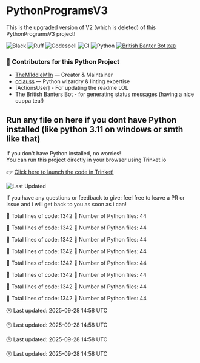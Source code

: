 # PythonProgramsV3

This is the upgraded version of V2 (which is deleted) of this PythonProgramsV3 project!

![Black](https://img.shields.io/badge/code%20style-black-000000.svg)
![Ruff](https://img.shields.io/badge/linter-ruff-purple)
![Codespell](https://img.shields.io/badge/spellcheck-codespell-green)
![CI](https://github.com/ModuleMaster64/PythonProgramsV3/actions/workflows/ci.yml/badge.svg)
![Python](https://img.shields.io/badge/python-3.11+-brightgreen?logo=python&style=for-the-badge)
[![British Banter Bot 🇬🇧](https://github.com/ModuleMaster64/PythonProgramsV3/actions/workflows/british-bot.yml/badge.svg)](https://github.com/ModuleMaster64/PythonProgramsV3/actions/workflows/british-bot.yml)

### 👥 Contributors for this Python Project

- [TheM1ddleM1n](https://github.com/TheM1ddleM1n) — Creator & Maintainer  
- [cclauss](https://github.com/cclauss) — Python wizardry & linting expertise
- [ActionsUser] - For updating the readme LOL
- The British Banters Bot - for generating status messages (having a nice cuppa tea!)

## Run any file on here if you dont have Python installed (like python 3.11 on windows or smth like that)

If you don't have Python installed, no worries!  
You can run this project directly in your browser using Trinket.io

👉 [Click here to launch the code in Trinket!](https://trinket.io/python3)

![Last Updated](https://img.shields.io/github/last-commit/TheM1ddleM1n/PythonProgramsV3?style=flat-square&color=brightgreen)

If you have any questions or feedback to give: feel free to leave a PR or issue and i will get back to you as soon as i can!

<!-- STATS:START -->
📄 Total lines of code: 1342
🐍 Number of Python files: 44
<!-- STATS:START -->
📄 Total lines of code: 1342
🐍 Number of Python files: 44
<!-- STATS:END -->
<!-- STATS:START -->
📄 Total lines of code: 1342
🐍 Number of Python files: 44
<!-- STATS:START -->
📄 Total lines of code: 1342
🐍 Number of Python files: 44
<!-- STATS:START -->
📄 Total lines of code: 1342
🐍 Number of Python files: 44
<!-- STATS:START -->
📄 Total lines of code: 1342
🐍 Number of Python files: 44
<!-- STATS:START -->
📄 Total lines of code: 1342
🐍 Number of Python files: 44
<!-- STATS:START -->
📄 Total lines of code: 1342
🐍 Number of Python files: 44
<!-- UPDATED:START -->
🕒 Last updated: 2025-09-28 14:58 UTC
<!-- UPDATED:START -->
🕒 Last updated: 2025-09-28 14:58 UTC
<!-- UPDATED:END -->
<!-- UPDATED:START -->
🕒 Last updated: 2025-09-28 14:58 UTC
<!-- UPDATED:START -->
🕒 Last updated: 2025-09-28 14:58 UTC
